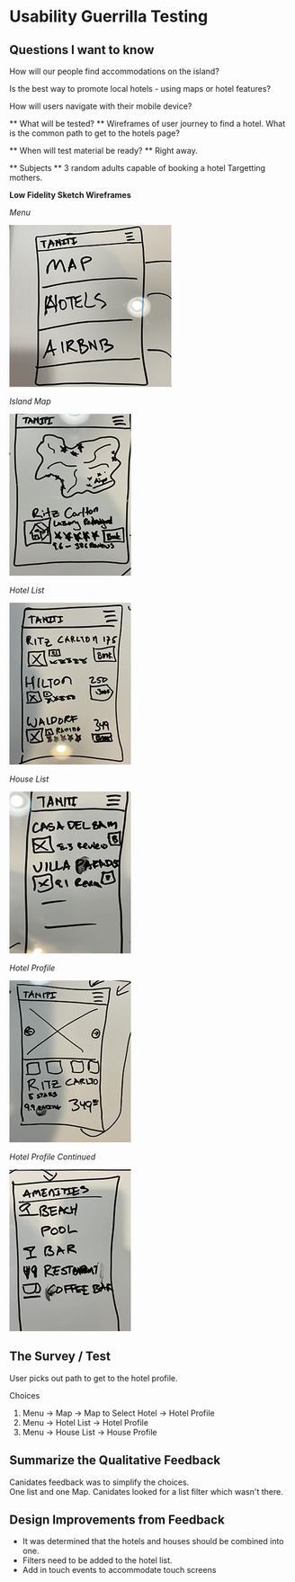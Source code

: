 # Usability Guerrilla Testing

## Questions I want to know

How will our people find accommodations on the island?

Is the best way to promote local hotels - using maps or hotel features?

How will users navigate with their mobile device?

** What will be tested? **
Wireframes of user journey to find a hotel.
What is the common path to get to the hotels page?

** When will test material be ready? **
Right away.

** Subjects **
3 random adults capable of booking a hotel
Targetting mothers.

**Low Fidelity Sketch Wireframes**

*Menu*

![Menu Sketch](media/Menu.jpg)

*Island Map*

![Island Map](media/Map.jpg)

*Hotel List*

![Hotel List](media/Hotel-List.jpg)

*House List*

![House List](media/House-List.jpg)

*Hotel Profile*

![Hotel Profile](media/Hotel-Page-1.jpg)

*Hotel Profile Continued*

![Hotel Profile](media/Hotel-Page-2.jpg)


## The Survey / Test

User picks out path to get to the hotel profile.

Choices 
1. Menu -> Map -> Map to Select Hotel -> Hotel Profile
2. Menu -> Hotel List -> Hotel Profile
3. Menu -> House List -> House Profile

## Summarize the Qualitative Feedback

Canidates feedback was to simplify the choices.  
One list and one Map.
Canidates looked for a list filter which wasn't there.


## Design Improvements from Feedback

- It was determined that the hotels and houses should be combined into one.
- Filters need to be added to the hotel list.
- Add in touch events to accommodate touch screens

